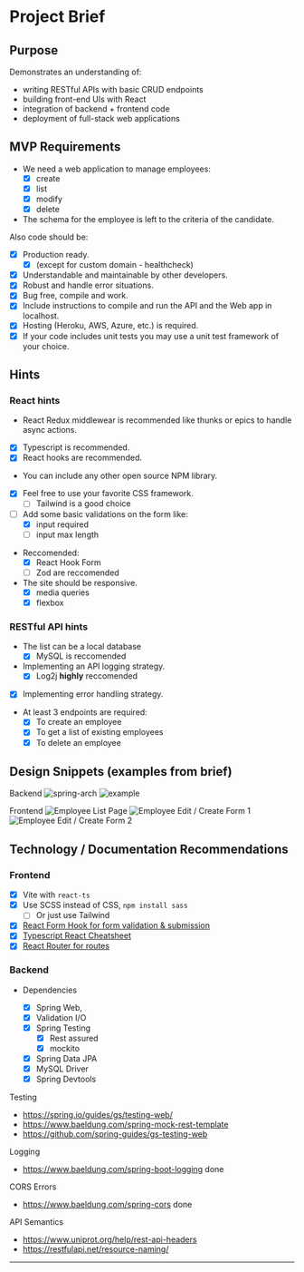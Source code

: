 # Project Brief

## Purpose

Demonstrates an understanding of:

- writing RESTful APIs with basic CRUD endpoints
- building front-end UIs with React
- integration of backend + frontend code
- deployment of full-stack web applications

## MVP Requirements

<!-- [Project Brief](https://github.com/nology-tech/aus-post-course-guide/tree/main/projects/employee-creator) -->

- We need a web application to manage employees:
  - [x] create
  - [x] list
  - [x] modify
  - [x] delete
- The schema for the employee is left to the criteria of the candidate.

Also code should be:

- [x] Production ready.
  - [x] (except for custom domain - healthcheck)
- [x] Understandable and maintainable by other developers.
- [x] Robust and handle error situations.
- [x] Bug free, compile and work.
- [x] Include instructions to compile and run the API and the Web app in localhost.
- [x] Hosting (Heroku, AWS, Azure, etc.) is required.
- [x] If your code includes unit tests you may use a unit test framework of your choice.

## Hints

### React hints

- React Redux middlewear is recommended like thunks or epics to handle async actions.
- [x] Typescript is recommended.
- [x] React hooks are recommended.
- You can include any other open source NPM library.
- [x] Feel free to use your favorite CSS framework.
  - [ ] Tailwind is a good choice
- [ ] Add some basic validations on the form like:
  - [x] input required
  - [ ] input max length
- Reccomended:
  - [x] React Hook Form
  - [ ] Zod are reccomended
- The site should be responsive.
  - [x] media queries
  - [x] flexbox

### RESTful API hints

- The list can be a local database
  - [x] MySQL is reccomended
- Implementing an API logging strategy.
  - [x] Log2j **highly** reccomended
- [x] Implementing error handling strategy.
- At least 3 endpoints are required:
  - [x] To create an employee
  - [x] To get a list of existing employees
  - [x] To delete an employee

## Design Snippets (examples from brief)

Backend
![spring-arch](/assets/diagrams/spring-boot-arch-2.png)
![example](/assets/diagrams/layer-example.png)

Frontend
![Employee List Page](/front-end/design-assets/mockups/employee-list.PNG)
![Employee Edit / Create Form 1](/front-end/design-assets/mockups/form-part-1.PNG)
![Employee Edit / Create Form 2](/front-end/design-assets/mockups/form-part-2.PNG)

## Technology / Documentation Recommendations

### Frontend

- [x] Vite with `react-ts`
- [x] Use SCSS instead of CSS, `npm install sass`
  - [ ] Or just use Tailwind
- [x] [React Form Hook for form validation & submission](https://react-hook-form.com/get-started)
- [x] [Typescript React Cheatsheet](https://react-typescript-cheatsheet.netlify.app/docs/basic/setup)
- [x] [React Router for routes](https://reactrouter.com/en/main/start/tutorial)

### Backend

- Dependencies

  - [x] Spring Web,
  - [x] Validation I/O
  - [x] Spring Testing
    - [x] Rest assured
    - [x] mockito
  - [x] Spring Data JPA
  - [x] MySQL Driver
  - [x] Spring Devtools

Testing

- https://spring.io/guides/gs/testing-web/
- https://www.baeldung.com/spring-mock-rest-template
- https://github.com/spring-guides/gs-testing-web

Logging

- https://www.baeldung.com/spring-boot-logging done

CORS Errors

- https://www.baeldung.com/spring-cors done

API Semantics

- https://www.uniprot.org/help/rest-api-headers
- https://restfulapi.net/resource-naming/

---
